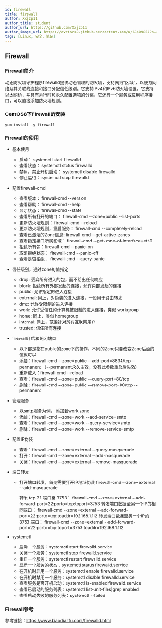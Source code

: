 ```yaml
---
id: firewall
title: firewall
author: Xxjzp11
author_title: student
author_url: https://github.com/Xxjzp11
author_image_url: https://avatars2.githubusercontent.com/u/68409850?s=460&u=144d3c818e76fe4b88687db84279fad48b198818&v=4
tags: [Linux, 安全，笔记]
---
```


## Firewall

### Firewall简介

动态防火墙守护程序firewalld提供动态管理的防火墙，支持网络“区域”，以便为网络及其关联的连接和接口分配信任级别。它支持IPv4和IPv6防火墙设置。它支持以太网桥，并具有运行时和永久配置选项的分离。它还有一个服务或应用程序接口，可以直接添加防火墙规则。

<!--truncate-->

### CentOS8下Firewall的安装

```
yum install -y firewall
```

### Firewall的使用

- 基本使用

  - 启动： systemctl start firewalld
  - 查看状态： systemctl status firewalld 
  - 禁用，禁止开机启动： systemctl disable firewalld
  - 停止运行： systemctl stop firewalld

- 配置firewall-cmd

  - 查看版本： firewall-cmd --version
  - 查看帮助： firewall-cmd --help
  - 显示状态： firewall-cmd --state
  - 查看所有打开的端口： firewall-cmd --zone=public --list-ports
  - 更新防火墙规则： firewall-cmd --reload
  - 更新防火墙规则，重启服务： firewall-cmd --completely-reload
  - 查看已激活的Zone信息:  firewall-cmd --get-active-zones
  - 查看指定接口所属区域： firewall-cmd --get-zone-of-interface=eth0
  - 拒绝所有包：firewall-cmd --panic-on
  - 取消拒绝状态： firewall-cmd --panic-off
  - 查看是否拒绝： firewall-cmd --query-panic

- 信任级别，通过zone的值指定

  - drop: 丢弃所有进入的包，而不给出任何响应
  - block: 拒绝所有外部发起的连接，允许内部发起的连接 
  - public: 允许指定的进入连接 
  - external: 同上，对伪装的进入连接，一般用于路由转发 
  - dmz: 允许受限制的进入连接 
  - work: 允许受信任的计算机被限制的进入连接，类似 workgroup 
  - home: 同上，类似 homegroup 
  - internal: 同上，范围针对所有互联网用户 
  - trusted: 信任所有连接

- firewall开启和关闭端口

  - 以下都是指在public的zone下的操作，不同的Zone只要改变Zone后面的值就可以
  - 添加：firewall-cmd --zone=public --add-port=8834/tcp --permanent    （--permanent永久生效，没有此参数重启后失效）
  - 重新载入：firewall-cmd --reload
  - 查看：firewall-cmd --zone=public --query-port=80/tcp
  - 删除：firewall-cmd --zone=public --remove-port=80/tcp --permanent

- 管理服务

  - 以smtp服务为例， 添加到work zone
  - 添加：firewall-cmd --zone=work --add-service=smtp
  - 查看：firewall-cmd --zone=work --query-service=smtp
  - 删除：firewall-cmd --zone=work --remove-service=smtp

- 配置IP伪装

  - 查看：firewall-cmd --zone=external --query-masquerade
  - 打开：firewall-cmd --zone=external --add-masquerade
  - 关闭：firewall-cmd --zone=external --remove-masquerade

- 端口转发

  - 打开端口转发，首先需要打开IP地址伪装
    firewall-cmd --zone=external --add-masquerade

    转发 tcp 22 端口至 3753：
    firewall-cmd --zone=external --add-forward-port=22:porto=tcp:toport=3753
    转发端口数据至另一个IP的相同端口：
    firewall-cmd --zone=external --add-forward-port=22:porto=tcp:toaddr=192.168.1.112
    转发端口数据至另一个IP的 3753 端口：
    firewall-cmd --zone=external --add-forward-port=22:porto=tcp:toport=3753:toaddr=192.168.1.112

- systemctl

  - 启动一个服务：systemctl start firewalld.service
  - 关闭一个服务：systemctl stop firewalld.service
  - 重启一个服务：systemctl restart firewalld.service
  - 显示一个服务的状态：systemctl status firewalld.service
  - 在开机时启用一个服务：systemctl enable firewalld.service
  - 在开机时禁用一个服务：systemctl disable firewalld.service
  - 查看服务是否开机启动：systemctl is-enabled firewalld.service
  - 查看已启动的服务列表：systemctl list-unit-files|grep enabled
  - 查看启动失败的服务列表：systemctl --failed

### Firewall参考

参考链接：https://www.biaodianfu.com/firewalld.html